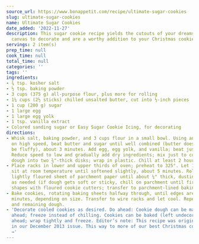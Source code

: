 ```yaml
---
source_url: https://www.bonappetit.com/recipe/ultimate-sugar-cookies
slug: ultimate-sugar-cookies
name: Ultimate Sugar Cookies
date_added: '2022-11-27'
description: This sugar cookie recipe yields the cutouts of your dreams with a delicious
  canvas to decorate and are a worthy addition to your Christmas cookie plate.
servings: 2 item(s)
prep_time: null
cook_time: null
total_time: null
categories: ''
tags: ''
ingredients:
- ¾ tsp. kosher salt
- ½ tsp. baking powder
- 3 cups (375 g) all-purpose flour, plus more for rolling
- 1¼ cups (2½ sticks) chilled unsalted butter, cut into ½-inch pieces
- 1 cup (200 g) sugar
- 1 large egg
- 1 large egg yolk
- 1 tsp. vanilla extract
- Colored sanding sugar or Easy Sugar Cookie Icing, for decorating
directions:
- Whisk salt, baking powder, and 3 cups flour in a small bowl. Using an electric mixer
  on high speed, beat butter and sugar until well combined (butter does not need to
  be fluffy), about 3 minutes. Add egg, egg yolk, and vanilla; beat just to combine.
  Reduce speed to low and gradually add dry ingredients; mix just to combine. Form
  dough into two ¾"-thick disks; wrap in plastic. Chill at least 2 hours.
- Place racks in lower and upper thirds of oven; preheat to 325°. Let 1 disk of dough
  sit at room temperature until softened slightly, about 5 minutes. Roll out on a
  lightly floured sheet of parchment paper until about ¼" thick, dusting with flour
  as needed (if dough gets soft or sticky, chill on parchment until firm). Cut out
  shapes with floured cookie cutters; transfer to parchment-lined baking sheets.
- Bake cookies, rotating baking sheets halfway through, until edges are golden, 12–16
  minutes, depending on size. Transfer to wire racks and let cool. Repeat with scraps
  and remaining dough.
- 'Decorate cooled cookies as desired. Do ahead: Cookie dough can be made 1 month
  ahead; freeze instead of chilling. Cookies can be baked (left undecorated) 2 weeks
  ahead; wrap tightly and freeze. Editor’s note: This recipe was originally printed
  in our December 2013 issue. This way to more of our best Christmas cookie recipes
  →'
---
```

